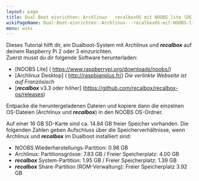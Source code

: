 ```yaml
---
layout: page
title: Dual Boot einrichten: Archlinux   recalboxOS mit NOOBS lite (DE)
wikiPageName: Dual-Boot-einrichten:-Archlinux---recalboxOS-mit-NOOBS-lite-(DE)
menu: wiki
---
```


Dieses Tutorial hilft dir, ein Dualboot-System mit Archlinux und ***recalbox*** auf deinem Raspberry Pi 2 oder 3 einzurichten.  
Zuerst musst du dir folgende Software herunterladen:  
* [NOOBS Lite] ( https://www.raspberrypi.org/downloads/noobs/)
* [Archlinux Desktop] ( http://raspbianplus.fr/) _Die verlinkte Webseite ist auf Französisch_
* [***recalbox*** v3.3 oder höher] (https://github.com/recalbox/recalbox-os/releases)
  
Entpacke die heruntergeladenen Dateien und kopiere dann die einzelnen OS-Dateien (Archlinux und ***recalbox***) in den NOOBS OS-Ordner.  
  
Auf einer 16 GB SD-Karte sind ca. 14.84 GB freier Speicher vorhanden. Die folgenden Zahlen geben Aufschluss über die Speicherverhältnisse, wenn Archlinux und ***recalbox*** im Dualboot installiert sind:  
* NOOBS Wiederherstellungs-Partition: 0.98 GB
* Archlinux: Partitionsgrösse: 7.83 GB / Freier Speicherplatz: 4.00 GB
* ***recalbox*** System-Partition: 1.95 GB / Freier Speicherplatz: 1.39 GB
* ***recalbox*** Share-Partition (ROM-Verwaltung): Freier Speicherplatz 3.92 GB
